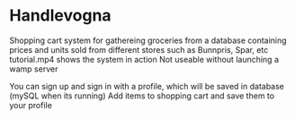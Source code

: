 # Handlevogna
Shopping cart system for gathereing groceries from a database containing prices and units sold from different stores such as Bunnpris, Spar, etc
tutorial.mp4 shows the system in action
Not useable without launching a wamp server

You can sign up and sign in with a profile, which will be saved in database (mySQL when its running) 
Add items to shopping cart and save them to your profile


